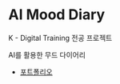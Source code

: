# AI Mood Diary

K - Digital Training 전공 프로젝트

AI를 활용한 무드 다이어리

* [포트폴리오](https://drive.google.com/file/d/10EWCm4gqZOGQFLNt993PV1xSL56ldY3e/view?usp=sharing)

